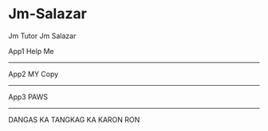 # Jm-Salazar
Jm Tutor
Jm Salazar

App1 Help Me
____________
App2 MY Copy
____________
App3 PAWS
____________

DANGAS KA
TANGKAG KA
KARON RON
